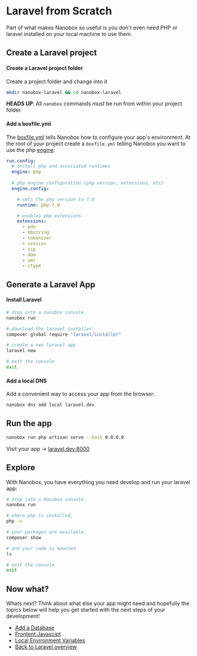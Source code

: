 # Laravel from Scratch
Part of what makes Nanobox so useful is you don't even need PHP or laravel installed on your local machine to use them.

## Create a Laravel project

#### Create a Laravel project folder
Create a project folder and change into it

```bash
mkdir nanobox-laravel && cd nanobox-laravel
```

**HEADS UP**: All `nanobox` commands *must* be run from within your project folder.

#### Add a boxfile.yml
The <a href="https://docs.nanobox.io/boxfile/" target="\_blank">boxfile.yml</a> tells Nanobox how to configure your app's environment. At the root of your project create a `boxfile.yml` telling Nanobox you want to use the php <a href="https://docs.nanobox.io/engines/" target="\_blank">engine</a>:

```yaml
run.config:
  # install php and associated runtimes
  engine: php
  
  # php engine configuration (php version, extensions, etc)
  engine.config:

    # sets the php version to 7.0
    runtime: php-7.0

    # enables php extensions
    extensions:
      - pdo
      - mbstring
      - tokenizer
      - session
      - zip
      - dom
      - xml
      - ctype
```

## Generate a Laravel App

#### Install Laravel

```bash
# drop into a nanobox console
nanobox run

# download the laravel installer
composer global require "laravel/installer"

# create a new laravel app
laravel new

# exit the console
exit
```

#### Add a local DNS
Add a convenient way to access your app from the browser:

```bash
nanobox dns add local laravel.dev
```

## Run the app

```bash
nanobox run php artisan serve --host 0.0.0.0
```

Visit your app -> [laravel.dev:8000](http://laravel.dev:8000)

## Explore
With Nanobox, you have everything you need develop and run your laravel app:

```bash
# drop into a Nanobox console
nanobox run

# where php is installed,
php -v

# your packages are available,
composer show

# and your code is mounted
ls

# exit the console
exit
```

## Now what?
Whats next? Think about what else your app might need and hopefully the topics below will help you get started with the next steps of your development!

* [Add a Database](/php/laravel/add-a-database)
* [Frontent Javascipt](/php/laravel/frontend-javascript)
* [Local Environment Variables](/php/laravel/local-evars)
* [Back to Laravel overview](/php/laravel)

